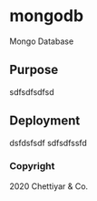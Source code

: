 # mongodb
Mongo Database

## Purpose

sdfsdfsdfsd

## Deployment
dsfdsfsdf sdfsdfssfd

### Copyright
2020 Chettiyar & Co.